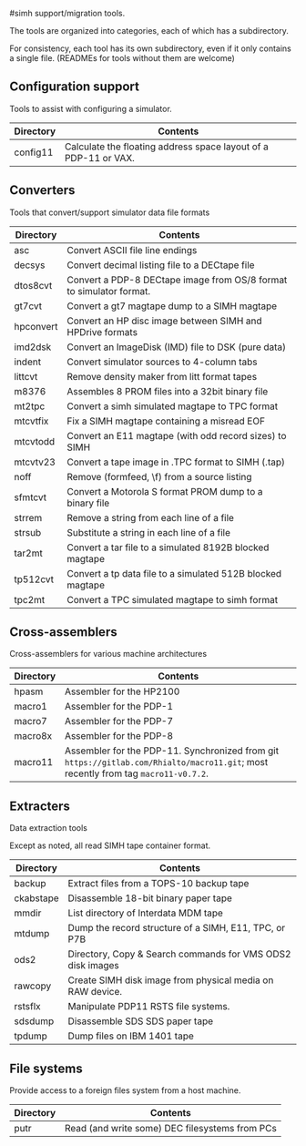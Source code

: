 #simh support/migration tools.

The tools are organized into categories, each of which has a subdirectory.

For consistency, each tool has its own subdirectory, even if it only contains a single file.
(READMEs for tools without them are welcome)


## Configuration support

Tools to assist with configuring a simulator.

Directory | Contents
---- | ----
config11 | Calculate the floating address space layout of a PDP-11 or VAX.

## Converters

Tools that convert/support simulator data file formats

Directory | Contents
---- | ----
asc | Convert ASCII file line endings
decsys | Convert decimal listing file to a DECtape file
dtos8cvt | Convert a PDP-8 DECtape image from OS/8 format to simulator format.
gt7cvt | Convert a gt7 magtape dump to a SIMH magtape
hpconvert | Convert an HP disc image between SIMH and HPDrive formats
imd2dsk | Convert an ImageDisk (IMD) file to DSK (pure data)
indent | Convert simulator sources to 4-column tabs
littcvt | Remove density maker from litt format tapes
m8376 | Assembles 8 PROM files into a 32bit binary file
mt2tpc | Convert a simh simulated magtape to TPC format
mtcvtfix | Fix a SIMH magtape containing a misread EOF
mtcvtodd | Convert an E11 magtape (with odd record sizes) to SIMH
mtcvtv23 | Convert a tape image in .TPC format to SIMH (.tap)
noff | Remove <ff> (formfeed, \f) from a source listing
sfmtcvt | Convert a Motorola S format PROM dump to a binary file
strrem | Remove a string from each line of a file
strsub | Substitute a string in each line of a file
tar2mt | Convert a tar file to a simulated 8192B blocked magtape
tp512cvt | Convert a tp data file to a simulated 512B blocked magtape
tpc2mt | Convert a TPC simulated magtape to simh format

## Cross-assemblers

Cross-assemblers for various machine architectures

Directory | Contents
---- | ----
hpasm | Assembler for the HP2100
macro1 | Assembler for the PDP-1
macro7 | Assembler for the PDP-7
macro8x | Assembler for the PDP-8
macro11 | Assembler for the PDP-11. Synchronized from git `https://gitlab.com/Rhialto/macro11.git`; most recently from tag `macro11-v0.7.2`.

## Extracters

Data extraction tools

Except as noted, all read SIMH tape container format.

Directory | Contents
---- | ----
backup | Extract files from a TOPS-10 backup tape 
ckabstape | Disassemble 18-bit binary paper tape
mmdir | List directory of Interdata MDM tape
mtdump | Dump the record structure of a SIMH, E11, TPC, or P7B
ods2 | Directory, Copy & Search commands for VMS ODS2 disk images
rawcopy | Create SIMH disk image from physical media on RAW device.
rstsflx | Manipulate PDP11 RSTS file systems.
sdsdump | Disassemble SDS SDS paper tape
tpdump | Dump files on IBM 1401 tape

## File systems

Provide access to a foreign files system from a host machine.

Directory | Contents
---- | ----
putr | Read (and write some) DEC filesystems from PCs

